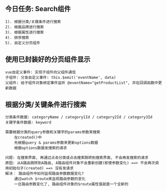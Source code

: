 ## 今日任务: Search组件
	1). 根据分类/关键条件进行搜索
	2). 根据品牌进行搜索
	3). 根据属性进行搜索
	4). 排序搜索
	5). 自定义分页组件

## 使用已封装好的分页组件显示
	vue自定义事件: 实现子组件向父组件通信
	子组件: 分发自定义事件: this.$emit('eventName', data)
	父组件: 给子组件对象绑定事件监听 @eventName="getProductList", 并在回调函数中更新数据

## 根据分类/关键条件进行搜索
	分类条件数据: categoryName / category1Id / category2Id / category3Id
	关键字条件数据: keyword

	需要根据分类的query参数和关键字的params参数来搜索
		在created()中
		先根据query & params参数来更新options数据
		根据options数据发搜索的请求
	
	问题: 在搜索界面, 再通过点击分类或点击搜索跳转到搜索界面, 不会再发搜索的请求
	原因: 从A路由跳转到A路由, A路由组件对象不会重新创建(即使参数变化) ==> 不会再次调用初始勾子(created) ==> 没有发请求
	解决： 路由组件中如何监视路由参数数据变化?
		通过watch $route来监视路由参数的变化
		一旦路由参数变化了, 路由组件对象的$route属性值就是一个全新的